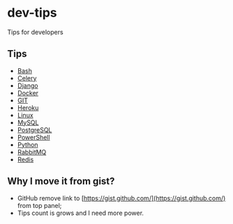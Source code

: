 # dev-tips
Tips for developers


## Tips
* [Bash](tips/bash.md)
* [Celery](tips/celery.md)
* [Django](tips/django.md)
* [Docker](tips/docker.md)
* [GIT](tips/git.md)
* [Heroku](tips/heroku.md)
* [Linux](tips/linux.md)
* [MySQL](tips/mysql.md)
* [PostgreSQL](tips/postgresql.md)
* [PowerShell](tips/power-shell.md)
* [Python](tips/python.md)
* [RabbitMQ](tips/rabbitmq.md)
* [Redis](tips/redis.md)


## Why I move it from gist?
* GitHub remove link to [https://gist.github.com/](https://gist.github.com/) from top panel;
* Tips count is grows and I need more power.
